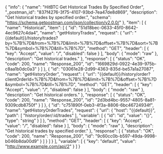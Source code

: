 {
  "info": {
    "name": "HitBTC Get Historical Trades By Specified Order",
    "_postman_id": "837f4276-3f75-4107-93bd-7ea47de8d869",
    "description": "Get historical trades by specified order.",
    "schema": "https://schema.getpostman.com/json/collection/v2.0.0/"
  },
  "item": [
    {
      "name": "Historical",
      "item": [
        {
          "id": "51d18bec-0633-45f0-8642-4ec9627c4da4",
          "name": "getHistoryTrades",
          "request": {
            "url": "{{default}}/history/trades?by=%7B%7D&from=%7B%7D&limit=%7B%7D&offset=%7B%7D&sort=%7B%7D&symbol=%7B%7D&till=%7B%7D",
            "method": "GET",
            "header": [
              {
                "key": "Accept",
                "value": "*/*",
                "disabled": false
              }
            ],
            "body": {
              "mode": "raw"
            },
            "description": "Get historical trades."
          },
          "response": [
            {
              "status": "OK",
              "code": 200,
              "name": "Response_200",
              "id": "1669829d-0922-4e39-975b-c8aa1b0dc0a3"
            }
          ]
        },
        {
          "id": "03061e28-2d99-4363-835d-be57a1a27087",
          "name": "getHistoryOrder",
          "request": {
            "url": "{{default}}/history/order?clientOrderId=%7B%7D&from=%7B%7D&limit=%7B%7D&offset=%7B%7D&symbol=%7B%7D&till=%7B%7D",
            "method": "GET",
            "header": [
              {
                "key": "Accept",
                "value": "*/*",
                "disabled": false
              }
            ],
            "body": {
              "mode": "raw"
            },
            "description": "Get historical orders."
          },
          "response": [
            {
              "status": "OK",
              "code": 200,
              "name": "Response_200",
              "id": "2d3bd4bc-9557-4805-8a81-9309cdb8750f"
            }
          ]
        },
        {
          "id": "c751890f-0eb3-4f3a-8806-6bc46724934f",
          "name": "getHistoryOrderTrades",
          "request": {
            "url": {
              "host": "{{default}}",
              "path": [
                "history/order/:id/trades"
              ],
              "variable": [
                {
                  "id": "id",
                  "value": "{}",
                  "type": "string"
                }
              ]
            },
            "method": "GET",
            "header": [
              {
                "key": "Accept",
                "value": "*/*",
                "disabled": false
              }
            ],
            "body": {
              "mode": "raw"
            },
            "description": "Get historical trades by specified order."
          },
          "response": [
            {
              "status": "OK",
              "code": 200,
              "name": "Response_200",
              "id": "9c60cc0b-b597-49da-9998-b046b8da00d9"
            }
          ]
        }
      ]
    }
  ],
  "variable": [
    {
      "key": "default",
      "value": "http://www.example.com/api/2"
    }
  ]
}